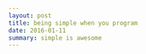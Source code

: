 ```yaml
---
layout: post
title: being simple when you program
date: 2016-01-11
summary: simple is awesome
---
```

